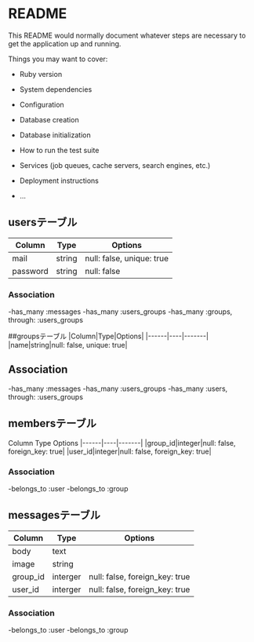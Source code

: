 # README

This README would normally document whatever steps are necessary to get the
application up and running.

Things you may want to cover:

* Ruby version

* System dependencies

* Configuration

* Database creation

* Database initialization

* How to run the test suite

* Services (job queues, cache servers, search engines, etc.)

* Deployment instructions

* ...
## usersテーブル
|Column|Type|Options|
|------|----|-------|
|mail|string|null: false, unique: true|
|password|string|null: false|

### Association
-has_many :messages
-has_many :users_groups
-has_many :groups, through: :users_groups

##groupsテーブル
|Column|Type|Options|
|------|----|-------|
|name|string|null: false, unique: true|

## Association
-has_many :messages
-has_many :users_groups
-has_many :users, through: :users_groups

## membersテーブル
Column	Type	Options
|------|----|-------|
|group_id|integer|null: false, foreign_key: true|
|user_id|integer|null: false, foreign_key: true|

### Association
-belongs_to :user
-belongs_to :group

## messagesテーブル
|Column|Type|Options|
|------|----|-------|
|body|text|
|image|string|
|group_id|interger|null: false, foreign_key: true|
|user_id|interger|null: false, foreign_key: true|

### Association
-belongs_to :user
-belongs_to :group